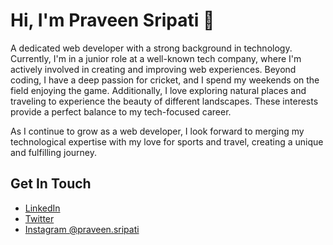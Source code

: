 # Hi, I'm Praveen Sripati 👋

  A dedicated web developer with a strong background in technology. Currently, I'm in a junior role at a well-known tech company, where I'm actively involved in creating and improving web experiences. Beyond coding, I have a deep passion for cricket, and I spend my weekends on the field enjoying the game. Additionally, I love exploring natural places and traveling to experience the beauty of different landscapes. These interests provide a perfect balance to my tech-focused career.

As I continue to grow as a web developer, I look forward to merging my technological expertise with my love for sports and travel, creating a unique and fulfilling journey.

## Get In Touch
* [LinkedIn](https://www.linkedin.com/in/praveen-sripati/)
* [Twitter](https://twitter.com/praveen_sripati)
* [Instagram @praveen.sripati](https://www.instagram.com/praveen.sripati)

<!---
praveen-sripati/praveen-sripati is a ✨ special ✨ repository because its `README.md` (this file) appears on your GitHub profile.
You can click the Preview link to take a look at your changes.
--->
